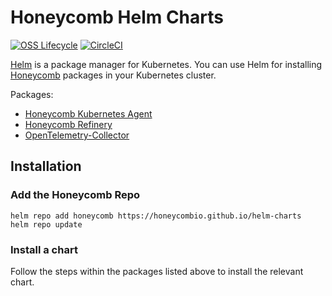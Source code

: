 # Honeycomb Helm Charts

[![OSS Lifecycle](https://img.shields.io/osslifecycle/honeycombio/helm-charts?color=success)](https://github.com/honeycombio/home/blob/main/honeycomb-oss-lifecycle-and-practices.md)
[![CircleCI](https://circleci.com/gh/honeycombio/helm-charts.svg?style=shield)](https://circleci.com/gh/honeycombio/helm-charts)

[Helm](https://helm.sh/) is a package manager for Kubernetes.
You can use Helm for installing [Honeycomb](https://honeycomb.io) packages in your Kubernetes cluster.

Packages:
- [Honeycomb Kubernetes Agent](./charts/honeycomb)
- [Honeycomb Refinery](./charts/refinery)
- [OpenTelemetry-Collector](./charts/opentelemetry-collector)

## Installation

### Add the Honeycomb Repo
```
helm repo add honeycomb https://honeycombio.github.io/helm-charts
helm repo update
```
### Install a chart
Follow the steps within the packages listed above to install the relevant chart.
